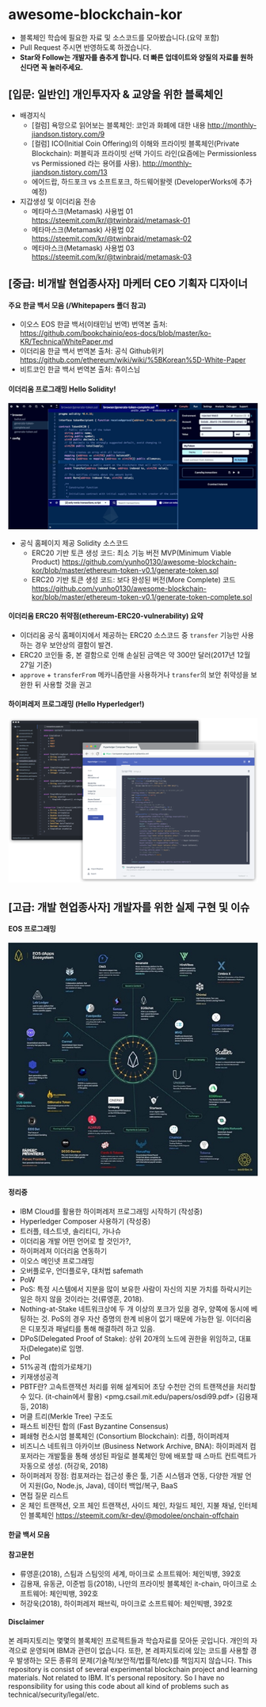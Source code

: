 # awesome-blockchain-kor
- 블록체인 학습에 필요한 자료 및 소스코드를 모아봤습니다.(요약 포함) 
- Pull Request 주시면 반영하도록 하겠습니다.
- **Star와 Follow는 개발자를 춤추게 합니다. 더 빠른 업데이트와 양질의 자료를 원하신다면 꼭 눌러주세요.**


## [입문: 일반인] 개인투자자 & 교양을 위한 블록체인
- 배경지식  
    - [컬럼] 욕망으로 읽어보는 블록체인: 코인과 화폐에 대한 내용 <http://monthly-jiandson.tistory.com/9>  
    - [컬럼] ICO(Initial Coin Offering)의 이해와 프라이빗 블록체인(Private Blockchain): 퍼블릭과 프라이빗 선택 가이드 라인(요즘에는 Permissionless vs Permissioned 라는 용어를 사용). <http://monthly-jiandson.tistory.com/13>
    - 에어드랍, 하드포크 vs 소프트포크, 하드웨어왈렛 (DeveloperWorks에 추가예정)
- 지갑생성 및 이더리움 전송
    - 메타마스크(Metamask) 사용법 01 <https://steemit.com/kr/@twinbraid/metamask-01>  
    - 메타마스크(Metamask) 사용법 02 <https://steemit.com/kr/@twinbraid/metamask-02>  
    - 메타마스크(Metamask) 사용법 03 <https://steemit.com/kr/@twinbraid/metamask-03>  

## [중급: 비개발 현업종사자] 마케터 CEO 기획자 디자이너



#### 주요 한글 백서 모음 (/Whitepapers 폴더 참고) 
- 이오스 EOS 한글 백서(이태민님 번역) 번역본 출처: <https://github.com/bookchainio/eos-docs/blob/master/ko-KR/TechnicalWhitePaper.md> 
- 이더리움 한글 백서 번역본 출처: 공식 Github위키 <https://github.com/ethereum/wiki/wiki/%5BKorean%5D-White-Paper>
- 비트코인 한글 백서 번역본 출처: 츄이스님 



    
#### 이더리움 프로그래밍 Hello Solidity!
![](media/15282674796425.jpg)

- 공식 홈페이지 제공 Solidity 소스코드  
    - ERC20 기반 토큰 생성 코드: 최소 기능 버전 MVP(Minimum Viable Product) <https://github.com/yunho0130/awesome-blockchain-kor/blob/master/ethereum-token-v0.1/generate-token.sol>
    - ERC20 기반 토큰 생성 코드: 보다 완성된 버전(More Complete) 코드 <https://github.com/yunho0130/awesome-blockchain-kor/blob/master/ethereum-token-v0.1/generate-token-complete.sol>

#### 이더리움 ERC20 취약점(ethereum-ERC20-vulnerability) 요약
- 이더리움 공식 홈페이지에서 제공하는 ERC20 소스코드 중 `transfer` 기능만 사용하는 경우 보안상의 결함이 발견. 
- ERC20 코인들 중, 본 결함으로 인해 손실된 금액은 약 300만 달러(2017년 12월 27일 기준)
- `approve` + `transferFrom` 메카니즘만을 사용하거나 `transfer`의 보안 취약성을 보완한 뒤 사용할 것을 권고

#### 하이퍼레저 프로그래밍 (Hello Hyperledger!)
![](media/15282706026711.png)

## [고급: 개발 현업종사자] 개발자를 위한 실제 구현 및 이슈 <a id="고급"></a>

#### EOS 프로그래밍 
![](media/15286777738059.jpg)


#### 정리중 
- IBM Cloud를 활용한 하이퍼레저 프로그래밍 시작하기 (작성중)
- Hyperledger Composer 사용하기 (작성중) 
- 트러플, 테스트넷, 솔리티디, 가나슈
- 이더리움 개발 어떤 언어로 할 것인가?, 
- 하이퍼레져 이더리움 연동하기
- 이오스 메인넷 프로그래밍
- 오버플로우, 언더플로우, 대처법 safemath
- PoW
- PoS: 특정 시스템에서 지분을 많이 보유한 사람이 자신의 지분 가치를 하락시키는 일은 하지 않을 것이라는 것(류영훈, 2018).
- Nothing-at-Stake 네트워크상에 두 개 이상의 포크가 있을 경우, 양쪽에 동시에 베팅하는 것. PoS의 경우 자산 증명의 한계 비용이 없기 때문에 가능한 일. 이더리움은 디포짓과 패널티를 통해 해결하려 하고 있음.
- DPoS(Delegated Proof of Stake): 상위 20개의 노드에 권한을 위임하고, 대표자(Delegate)로 임명. 
- PoI
- 51%공격 (합의가로채기) 
- 키재생성공격
- PBTF란? 고속트랜잭션 처리를 위해 설계되어 초당 수천만 건의 트랜잭션을 처리할 수 있다. (it-chain에서 활용) <pmg.csail.mit.edu/papers/osdi99.pdf> (김용재 등, 2018)
- 머클 트리(Merkle Tree) 구조도
- 패스트 비잔틴 합의 (Fast Byzantine Consensus) 
- 폐쇄형 컨소시엄 블록체인 (Consortium Blockchain): 리플, 하이퍼레져
- 비즈니스 네트워크 아카이브 (Business Network Archive, BNA): 하이퍼레저 컴포저라는 개발툴을 통해 생성된 파일로 블록체인 망에 배포할 때 스마트 컨트랙트가 자동으로 생성. (허강욱, 2018) 
- 하이퍼레저 장점: 컴포져라는 접근성 좋은 툴, 기존 시스템과 연동, 다양한 개발 언어 지원(Go, Node.js, Java), 데이터 백업/복구, BaaS
- 면접 질문 리스트 
- 온 체인 트랜잭션, 오프 체인 트랜잭션, 사이드 체인, 차일드 체인, 지불 채널, 인터체인
블록체인 <https://steemit.com/kr-dev/@modolee/onchain-offchain>

#### 한글 백서 모음

#### 참고문헌
- 류영훈(2018), 스팀과 스팀잇의 세계, 마이크로 소프트웨어: 체인빅뱅, 392호
- 김용재, 유동균, 이준범 등(2018), 나만의 프라이빗 블록체인 it-chain, 마이크로 소프트웨어: 체인빅뱅, 392호
- 허강욱(2018), 하이퍼레저 패브릭, 마이크로 소프트웨어: 체인빅뱅, 392호


#### Disclaimer
본 레파지토리는 몇몇의 블록체인 프로젝트들과 학습자료를 모아둔 곳입니다. 개인의 자격으로 운영되며 IBM과 관련이 없습니다. 또한, 본 레파지토리에 있는 코드를 사용할 경우 발생하는 모든 종류의  문제(기술적/보안적/법률적/etc)를 책임지지 않습니다. This repository is consist of several experimental blockchain project and learning materials. Not related to IBM. It's personal repository. So I have no responsibility for using this code about all kind of problems such as technical/security/legal/etc. 

